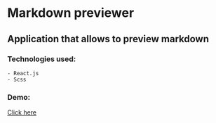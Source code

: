# Markdown previewer

## Application that allows to preview markdown

### Technologies used:

    - React.js
    - Scss

### Demo:

[Click here](https://josephdevart.github.io/markdown-previwer/)
